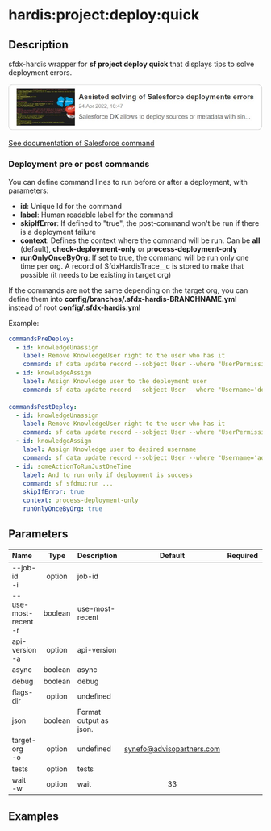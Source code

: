 <!-- This file has been generated with command 'sf hardis:doc:plugin:generate'. Please do not update it manually or it may be overwritten -->
# hardis:project:deploy:quick

## Description

sfdx-hardis wrapper for **sf project deploy quick** that displays tips to solve deployment errors.

[![Assisted solving of Salesforce deployments errors](https://github.com/hardisgroupcom/sfdx-hardis/raw/main/docs/assets/images/article-deployment-errors.jpg)](https://nicolas.vuillamy.fr/assisted-solving-of-salesforce-deployments-errors-47f3666a9ed0)

[See documentation of Salesforce command](https://developer.salesforce.com/docs/atlas.en-us.sfdx_cli_reference.meta/sfdx_cli_reference/cli_reference_project_commands_unified.htm#cli_reference_project_deploy_quick_unified)

### Deployment pre or post commands

You can define command lines to run before or after a deployment, with parameters:

- **id**: Unique Id for the command
- **label**: Human readable label for the command
- **skipIfError**: If defined to "true", the post-command won't be run if there is a deployment failure
- **context**: Defines the context where the command will be run. Can be **all** (default), **check-deployment-only** or **process-deployment-only**
- **runOnlyOnceByOrg**: If set to true, the command will be run only one time per org. A record of SfdxHardisTrace__c is stored to make that possible (it needs to be existing in target org)

If the commands are not the same depending on the target org, you can define them into **config/branches/.sfdx-hardis-BRANCHNAME.yml** instead of root **config/.sfdx-hardis.yml**

Example:

```yaml
commandsPreDeploy:
  - id: knowledgeUnassign
    label: Remove KnowledgeUser right to the user who has it
    command: sf data update record --sobject User --where "UserPermissionsKnowledgeUser='true'" --values "UserPermissionsKnowledgeUser='false'" --json
  - id: knowledgeAssign
    label: Assign Knowledge user to the deployment user
    command: sf data update record --sobject User --where "Username='deploy.github@myclient.com'" --values "UserPermissionsKnowledgeUser='true'" --json

commandsPostDeploy:
  - id: knowledgeUnassign
    label: Remove KnowledgeUser right to the user who has it
    command: sf data update record --sobject User --where "UserPermissionsKnowledgeUser='true'" --values "UserPermissionsKnowledgeUser='false'" --json
  - id: knowledgeAssign
    label: Assign Knowledge user to desired username
    command: sf data update record --sobject User --where "Username='admin-yser@myclient.com'" --values "UserPermissionsKnowledgeUser='true'" --json
  - id: someActionToRunJustOneTime
    label: And to run only if deployment is success
    command: sf sfdmu:run ...
    skipIfError: true
    context: process-deployment-only
    runOnlyOnceByOrg: true
```


## Parameters

| Name                     |  Type   | Description            |           Default           | Required | Options |
|:-------------------------|:-------:|:-----------------------|:---------------------------:|:--------:|:-------:|
| --job-id<br/>-i          | option  | job-id                 |                             |          |         |
| --use-most-recent<br/>-r | boolean | use-most-recent        |                             |          |         |
| api-version<br/>-a       | option  | api-version            |                             |          |         |
| async                    | boolean | async                  |                             |          |         |
| debug                    | boolean | debug                  |                             |          |         |
| flags-dir                | option  | undefined              |                             |          |         |
| json                     | boolean | Format output as json. |                             |          |         |
| target-org<br/>-o        | option  | undefined              | <synefo@advisopartners.com> |          |         |
| tests                    | option  | tests                  |                             |          |         |
| wait<br/>-w              | option  | wait                   |             33              |          |         |

## Examples


